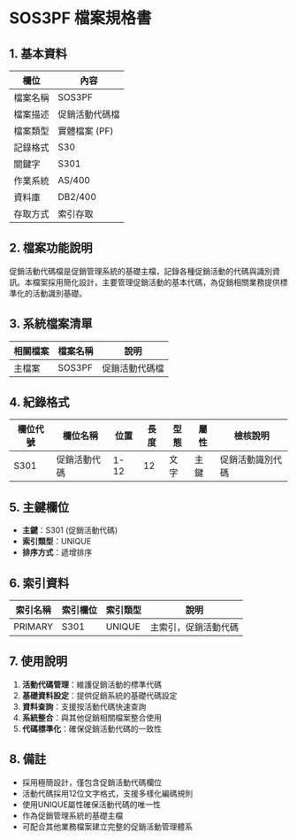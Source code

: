# SOS3PF 檔案規格書

## 1. 基本資料

| 欄位 | 內容 |
|------|------|
| 檔案名稱 | SOS3PF |
| 檔案描述 | 促銷活動代碼檔 |
| 檔案類型 | 實體檔案 (PF) |
| 記錄格式 | S30 |
| 關鍵字 | S301 |
| 作業系統 | AS/400 |
| 資料庫 | DB2/400 |
| 存取方式 | 索引存取 |

## 2. 檔案功能說明

促銷活動代碼檔是促銷管理系統的基礎主檔，記錄各種促銷活動的代碼與識別資訊。本檔案採用簡化設計，主要管理促銷活動的基本代碼，為促銷相關業務提供標準化的活動識別基礎。

## 3. 系統檔案清單

| 相關檔案 | 檔案名稱 | 說明 |
|----------|----------|------|
| 主檔案 | SOS3PF | 促銷活動代碼檔 |

## 4. 紀錄格式

| 欄位代號 | 欄位名稱 | 位置 | 長度 | 型態 | 屬性 | 檢核說明 |
|----------|----------|------|------|------|------|----------|
| S301 | 促銷活動代碼 | 1-12 | 12 | 文字 | 主鍵 | 促銷活動識別代碼 |

## 5. 主鍵欄位

- **主鍵**：S301 (促銷活動代碼)
- **索引類型**：UNIQUE
- **排序方式**：遞增排序

## 6. 索引資料

| 索引名稱 | 索引欄位 | 索引類型 | 說明 |
|----------|----------|----------|------|
| PRIMARY | S301 | UNIQUE | 主索引，促銷活動代碼 |

## 7. 使用說明

1. **活動代碼管理**：維護促銷活動的標準代碼
2. **基礎資料設定**：提供促銷系統的基礎代碼設定
3. **資料查詢**：支援按活動代碼快速查詢
4. **系統整合**：與其他促銷相關檔案整合使用
5. **代碼標準化**：確保促銷活動代碼的一致性

## 8. 備註

- 採用極簡設計，僅包含促銷活動代碼欄位
- 活動代碼採用12位文字格式，支援多樣化編碼規則
- 使用UNIQUE屬性確保活動代碼的唯一性
- 作為促銷管理系統的基礎主檔
- 可配合其他業務檔案建立完整的促銷活動管理體系 